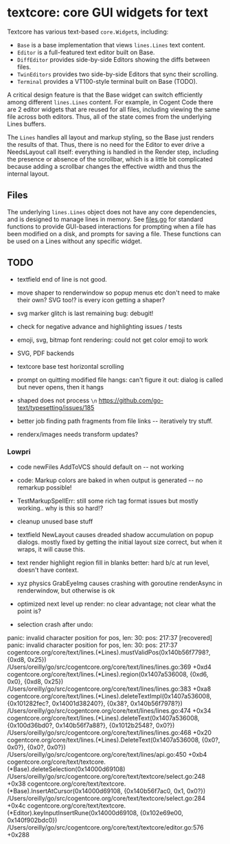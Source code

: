 # textcore: core GUI widgets for text

Textcore has various text-based `core.Widget`s, including:
* `Base` is a base implementation that views `lines.Lines` text content.
* `Editor` is a full-featured text editor built on Base.
* `DiffEditor` provides side-by-side Editors showing the diffs between files.
* `TwinEditors` provides two side-by-side Editors that sync their scrolling.
* `Terminal` provides a VT100-style terminal built on Base (TODO).

A critical design feature is that the Base widget can switch efficiently among different `lines.Lines` content. For example, in Cogent Code there are 2 editor widgets that are reused for all files, including viewing the same file across both editors. Thus, all of the state comes from the underlying Lines buffers.

The `Lines` handles all layout and markup styling, so the Base just renders the results of that. Thus, there is no need for the Editor to ever drive a NeedsLayout call itself: everything is handled in the Render step, including the presence or absence of the scrollbar, which is a little bit complicated because adding a scrollbar changes the effective width and thus the internal layout.

## Files

The underlying `lines.Lines` object does not have any core dependencies, and is designed to manage lines in memory. See [files.go](files.go) for standard functions to provide GUI-based interactions for prompting when a file has been modified on a disk, and prompts for saving a file. These functions can be used on a Lines without any specific widget.

## TODO

* textfield end of line is not good.

* move shaper to renderwindow so popup menus etc don't need to make their own? SVG too!? is every icon getting a shaper?

* svg marker glitch is last remaining bug: debugit!

* check for negative advance and highlighting issues / tests

* emoji, svg, bitmap font rendering: could not get color emoji to work

* SVG, PDF backends

* textcore base test horizontal scrolling

* prompt on quitting modified file hangs: can't figure it out: dialog is called but never opens, then it hangs

* shaped does not process `\n` https://github.com/go-text/typesetting/issues/185 

* better job finding path fragments from file links -- iteratively try stuff.

* renderx/images needs transform updates?

### Lowpri

* code newFiles AddToVCS should default on -- not working

* code: Markup colors are baked in when output is generated -- no remarkup possible!

* TestMarkupSpellErr: still some rich tag format issues but mostly working.. why is this so hard!?

* cleanup unused base stuff

* textfield NewLayout causes dreaded shadow accumulation on popup dialogs. mostly fixed by getting the initial layout size correct, but when it wraps, it will cause this.

* text render highlight region fill in blanks better: hard b/c at run level, doesn't have context.

* xyz physics GrabEyeImg causes crashing with goroutine renderAsync in renderwindow, but otherwise is ok

* optimized next level up render: no clear advantage; not clear what the point is?


* selection crash after undo:

panic: invalid character position for pos, len: 30: pos: 217:37 [recovered]
	panic: invalid character position for pos, len: 30: pos: 217:37
cogentcore.org/core/text/lines.(*Lines).mustValidPos(0x140b56f7798?, {0xd8, 0x25})
	/Users/oreilly/go/src/cogentcore.org/core/text/lines/lines.go:369 +0xd4
cogentcore.org/core/text/lines.(*Lines).region(0x1407a536008, {0xd6, 0x0}, {0xd8, 0x25})
	/Users/oreilly/go/src/cogentcore.org/core/text/lines/lines.go:383 +0xa8
cogentcore.org/core/text/lines.(*Lines).deleteTextImpl(0x1407a536008, {0x101282fec?, 0x14001d38240?}, {0x38?, 0x140b56f7978?})
	/Users/oreilly/go/src/cogentcore.org/core/text/lines/lines.go:474 +0x34
cogentcore.org/core/text/lines.(*Lines).deleteText(0x1407a536008, {0x100d36bd0?, 0x140b56f7a88?}, {0x1012b2548?, 0x0?})
	/Users/oreilly/go/src/cogentcore.org/core/text/lines/lines.go:468 +0x20
cogentcore.org/core/text/lines.(*Lines).DeleteText(0x1407a536008, {0x0?, 0x0?}, {0x0?, 0x0?})
	/Users/oreilly/go/src/cogentcore.org/core/text/lines/api.go:450 +0xb4
cogentcore.org/core/text/textcore.(*Base).deleteSelection(0x14000d69108)
	/Users/oreilly/go/src/cogentcore.org/core/text/textcore/select.go:248 +0x38
cogentcore.org/core/text/textcore.(*Base).InsertAtCursor(0x14000d69108, {0x140b56f7ac0, 0x1, 0x0?})
	/Users/oreilly/go/src/cogentcore.org/core/text/textcore/select.go:284 +0x4c
cogentcore.org/core/text/textcore.(*Editor).keyInputInsertRune(0x14000d69108, {0x102e69e00, 0x140f902bdc0})
	/Users/oreilly/go/src/cogentcore.org/core/text/textcore/editor.go:576 +0x288

